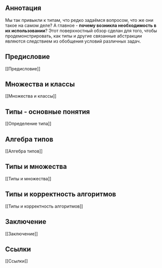 
## Аннотация

Мы так привыкли к типам, что редко задаёмся вопросом, что же они такое на самом деле? А главное - **почему возникла необходимость в их использовании**? Этот поверхностный обзор сделан для того, чтобы продемонстрировать, как типы и другие связанные абстракции являются следствием из обобщения условий различных задач.

## Предисловие
[[Предисловие]]

## Множества и классы
[[Множества и классы]]

## Типы - основные понятия
[[Определение типа]]

## Алгебра типов
[[Алгебра типов]]

## Типы и множества
[[Типы и множества]]

## Типы и корректность алгоритмов
[[Типы и корректность алгоритмов]]

## Заключение
[[Заключение]]

## Ссылки
[[Ссылки]]